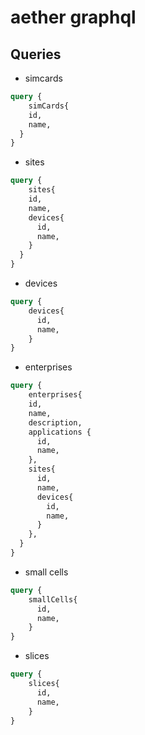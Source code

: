 # aether graphql

## Queries

* simcards
```graphql
query {
    simCards{
    id,
    name,
  }
}
```

* sites
```graphql
query {
    sites{
    id,
    name,
    devices{
      id,
      name,
    }
  }
}
```

* devices
```graphql
query {
    devices{
      id,
      name,
    }
}
```

* enterprises
```graphql
query {
    enterprises{
    id,
    name,
    description,
    applications {
      id,
      name,  
    }, 
    sites{
      id,
      name,
      devices{
        id,
        name,
      }
    },
  }
}
```

* small cells
```graphql
query {
    smallCells{
      id,
      name,
    }
}
```

* slices
```graphql
query {
    slices{
      id,
      name,
    }
}
```
